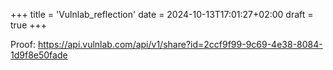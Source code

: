 +++
title = 'Vulnlab_reflection'
date = 2024-10-13T17:01:27+02:00
draft = true
+++

Proof: https://api.vulnlab.com/api/v1/share?id=2ccf9f99-9c69-4e38-8084-1d9f8e50fade
